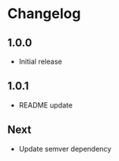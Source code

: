 # Changelog

## 1.0.0

* Initial release

## 1.0.1

* README update

## Next

* Update semver dependency
